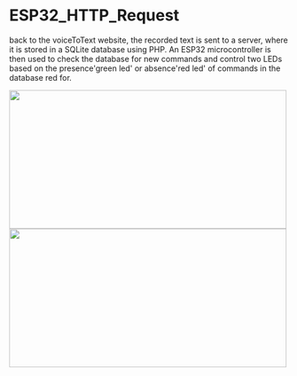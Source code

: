 # ESP32_HTTP_Request

back to the voiceToText website, the recorded text is sent to a server, where it is stored in a SQLite database using PHP. An ESP32 microcontroller is then used to check the database for new commands and control two LEDs based on the presence'green led' or absence'red led' of commands in the database red for.

<img src="https://github.com/user-attachments/assets/6082a9b5-c57e-4e88-92f4-b95c70434f73" width="500" height="250">
<img src="https://github.com/user-attachments/assets/5d441ecb-e941-4b02-a3df-1831d73a6d07" width="500" height="250">
